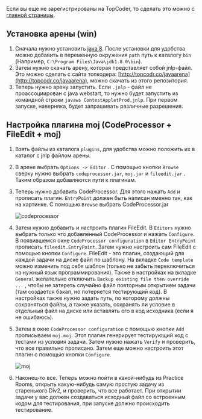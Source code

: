 
Если вы еще не зарегистрированы на TopCoder, то сделать это можно с [главной страницы](http://topcoder.com).

## Установка арены (win)

1. Сначала нужно установить [java 8](https://java.com/en/download/). После установки для удобства можно добавить в переменную окружения `path` путь к каталогу `bin` (Например, `C:\Program Files\Java\jdk1.8.0\bin`).
2. Затем нужно скачать арену, которая представляет собой jnlp-файл. Это можно сделать с сайта топкодера: [http://topcodr.co/javaarena](http://topcodr.co/javaarena), можно скачать из этого репозитория. 
3. Теперь нужно арену запустить. Если `.jnlp` - файл не проассоциирован с java webstart, то нужно будет запустить из командной строки `javaws ContestAppletProd.jnlp`. При первом запуске, наверняка, будет запрашивать различные разрешения.

## Настройка плагина moj (CodeProcessor + FileEdit + moj)

1. Взять файлы из каталога `plugins`, для удобства можно положить их в каталог с jnlp файлом арены. 
2. В арене выбрать `Options -> Editor` . С помощью кнопки `Browse` сверху нужно выбрать `codeprocessor.jar`, `moj.jar` и `fileedit.jar` . Таким образом добавляются пути к плагинам. 
3. Теперь нужно добавить CodeProcessor. Для этого нажать `Add` и прописать плагин. `EntryPoint` должен быть написан именно так, как на картинке. C помощью `Browse` выбрать CodeProcessor.jar

    ![codeprocessor](https://user-images.githubusercontent.com/20270415/149847153-138e1917-142a-437b-bc85-09c6b2f29f1c.png)

4. Затем нужно добавить и настроить плагин FileEdit. В `Editors` нужно выбрать только что добавленный CodeProcessor и нажать `Configure`. В появившемся окне `CodeProcessor configuration` в `Editor EntryPoint` прописать `fileedit.EntryPoint`. Затем нужно настроить сам FileEdit с помощью кнопки `Configure`. FileEdit - это плагин, создающий для каждой задачи на диске файл по шаблону. На вкладке `Code template` можно изменить под себя шаблон (только не забыть переключиться на нужный язык программирования). Также в настройках на вкладке `General` желательно отключить `Backup existing file then override ...` , чтобы не затереть случайно файл повторным открытием задачи (там создается бэкап, но потеряется тестирующий код). В настройках также нужно задать путь, по которому должны сохраняться файлы, а также указать, сохранять ли условие в отдельный файл на диске или вставлять его в код исходника (если я не ошибаюсь).
5.  Затем в окне `CodeProcessor configuration` с помощью кнопки `Add` прописываем `moj.moj`. Этот плагин генерирует тестирующий код с тестами из условия задачи. Затем нужно нажать `Verify` и проверить, что все правильно прописано. Затем еще можно настроить этот плагин с помощью кнопки `Configure`.

    ![moj](https://user-images.githubusercontent.com/20270415/149847112-fc2ece1f-bb44-4326-8df0-4331af4f32c1.png)


6. Наконец-то все. Теперь можно пойти в какой-нибудь из Practice Rooms, открыть какую-нибудь самую простую задачу из старенького Div2, и проверить, что все работает. При открытии задачи у вас должен создаваться исходный файл со встроенным кодом для тестирования, при запуске должно происходить тестирование.
